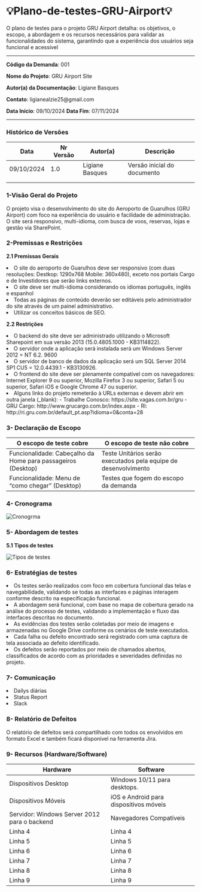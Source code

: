 # 💡Plano-de-testes-GRU-Airport💡 #
O plano de testes para o projeto GRU Airport detalha: os objetivos, o escopo, a abordagem e os recursos necessários para validar as funcionalidades do sistema, garantindo que a experiência dos usuários seja funcional e acessível
___
<p><b>Código da Demanda</b>: 001<p/>
<p><b>Nome do Projeto</b>: GRU Airport Site<p/>
<p><b>Autor(a) da Documentação</b>: Ligiane Basques<p/>
<p><b>Contato</b>: ligianealzie25@gmail.com<p/>
<p><b>Data Início</b>: 09/10/2024 <b>Data Fim</b>: 07/11/2024 <p/>
  
___

### Histórico de Versões ###

| Data | Nr Versão | Autor(a) | Descrição |
|----------|----------|----------|----------|
| 09/10/2024  | 1.0  | Ligiane Basques| Versão inicial do documento |
|  |   |  |  |
|  |  |  |  |

### 1-Visão Geral do Projeto ### 
O projeto visa o desenvolvimento do site do Aeroporto de Guarulhos (GRU 
Airport) com foco na experiência do usuário e facilidade de administração. O site 
será responsivo, multi-idioma, com busca de voos, reservas, lojas e gestão via 
SharePoint.

### 2-Premissas e Restrições ### 
**2.1 Premissas Gerais**
<li>O site do aeroporto de Guarulhos deve ser responsivo (com duas 
resoluções: Destkop: 1290x768 Mobile: 360x480), exceto nos portais 
Cargo e de Investidores que serão links externos. </li>
<li>O site deve ser multi-idioma considerando os idiomas português, 
inglês e espanhol</li>
<li>Todas as páginas de conteúdo deverão ser editáveis pelo 
administrador do site através de um painel administrativo.</li>
<li>Utilizar os conceitos básicos de SEO. </li>

**2.2 Restrições**
<li>O backend do site deve ser administrado utilizando o Microsoft 
Sharepoint em sua versão 2013 (15.0.4805.1000 - KB3114822). </li>
<li>O servidor onde a aplicação será instalada será um Windows Server 
2012 = NT 6.2. 9600</li>
<li>O servidor de banco de dados da aplicação será um SQL Server 2014 
SP1 CU5 = 12.0.4439.1 - KB3130926. </li>
<li>O frontend do site deve ser plenamente compatível com os 
navegadores: Internet Explorer 9 ou superior, Mozilla Firefox 3 ou 
superior, Safari 5 ou superior, Safari iOS e Google Chrome 47 ou 
superior. </li>
<li>Alguns links do projeto remeterão à URLs externas e devem abrir em 
outra janela (_blank): - Trabalhe Conosco: https://site.vagas.com.br/gru - GRU Cargo: http://www.grucargo.com.br/index.aspx - RI: http://ri.gru.com.br/default_pt.asp?idioma=0&conta=28</li>

### 3- Declaração de Escopo ### 
| O escopo de teste cobre | O escopo de teste não cobre|
|----------|----------|
| Funcionalidade: Cabeçalho da Home para passageiros (Desktop)   | Teste Unitários serão executados pela equipe de desenvolvimento |
|Funcionalidade: Menu de “como chegar” (Desktop)  | Testes que fogem do escopo da demanda  |

### 4- Cronograma ### 

![Cronogrma](https://imgur.com/5OTekBa.png)

### 5- Abordagem de testes ### 
**5.1 Tipos de testes**

![Tipos de testes](https://imgur.com/BPMkfz9.png)

### 6- Estratégias de testes ### 
<li> Os testes serão realizados com foco em cobertura funcional das telas 
e navegabilidade, validando se todas as interfaces e páginas 
interagem conforme descrito na especificação funcional. </li>
<li>A abordagem será funcional, com base no mapa de cobertura gerado 
na análise do processo de testes, validando a implementação e fluxo 
das interfaces descritas no documento. </li>
<li>As evidências dos testes serão coletadas por meio de imagens e 
armazenadas no Google Drive conforme os cenários de teste 
executados.</li>
<li>Cada falha ou defeito encontrado será registrado com uma captura de 
tela associada ao defeito identificado.</li>
<li> Os defeitos serão reportados por meio de chamados abertos, 
classificados de acordo com as prioridades e severidades definidas no 
projeto. </li>

### 7- Comunicação ### 
<li>Dailys diárias </li>
<li>Status Report</li>
<li>Slack </li>

### 8- Relatório de Defeitos ### 
O relatório de defeitos será compartilhado com todos os envolvidos em 
formato Excel e também ficará disponível na ferramenta Jira. 

### 9- Recursos (Hardware/Software) ### 

| Hardware  | Software |
|----------|----------|
| Dispositivos Desktop   | Windows 10/11 para desktops.  |
| Dispositivos Móveis  | iOS e Android para dispositivos móveis |
| Servidor: Windows Server 2012 para o backend| Navegadores Compatíveis   |
| Linha 4  | Linha 4  |
| Linha 5  | Linha 5  |
| Linha 6  | Linha 6  |
| Linha 7  | Linha 7  |
| Linha 8  | Linha 8  |
| Linha 9  | Linha 9  |











